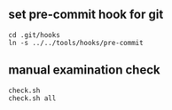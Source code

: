 
## set pre-commit hook for git
```
cd .git/hooks
ln -s ../../tools/hooks/pre-commit
```

## manual examination check
```
check.sh
check.sh all
```